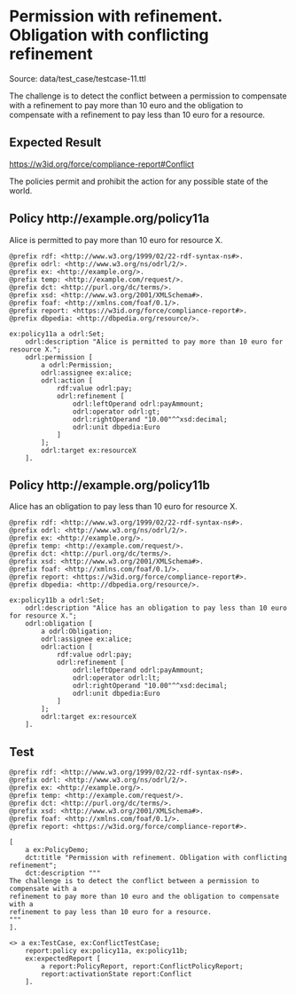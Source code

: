 # Permission with refinement. Obligation with conflicting refinement
Source: data/test_case/testcase-11.ttl

 The challenge is to detect the conflict between a permission to compensate with a refinement to pay more than 10 euro and the obligation to compensate with a refinement to pay less than 10 euro for a resource. 


## Expected Result 

https://w3id.org/force/compliance-report#Conflict

The policies permit and prohibit the action for any possible state of the world.

<h2>Policy <span>http://example.org/policy11a</span></h2>

Alice is permitted to pay more than 10 euro for resource X.

```
@prefix rdf: <http://www.w3.org/1999/02/22-rdf-syntax-ns#>.
@prefix odrl: <http://www.w3.org/ns/odrl/2/>.
@prefix ex: <http://example.org/>.
@prefix temp: <http://example.com/request/>.
@prefix dct: <http://purl.org/dc/terms/>.
@prefix xsd: <http://www.w3.org/2001/XMLSchema#>.
@prefix foaf: <http://xmlns.com/foaf/0.1/>.
@prefix report: <https://w3id.org/force/compliance-report#>.
@prefix dbpedia: <http://dbpedia.org/resource/>.

ex:policy11a a odrl:Set;
    odrl:description "Alice is permitted to pay more than 10 euro for resource X.";
    odrl:permission [
        a odrl:Permission;
        odrl:assignee ex:alice;
        odrl:action [ 
            rdf:value odrl:pay;
            odrl:refinement [
                odrl:leftOperand odrl:payAmmount;
                odrl:operator odrl:gt;
                odrl:rightOperand "10.00"^^xsd:decimal;
                odrl:unit dbpedia:Euro
            ]
        ];
        odrl:target ex:resourceX
    ].
```

<h2>Policy <span>http://example.org/policy11b</span></h2>

Alice has an obligation to pay less than 10 euro for resource X.

```
@prefix rdf: <http://www.w3.org/1999/02/22-rdf-syntax-ns#>.
@prefix odrl: <http://www.w3.org/ns/odrl/2/>.
@prefix ex: <http://example.org/>.
@prefix temp: <http://example.com/request/>.
@prefix dct: <http://purl.org/dc/terms/>.
@prefix xsd: <http://www.w3.org/2001/XMLSchema#>.
@prefix foaf: <http://xmlns.com/foaf/0.1/>.
@prefix report: <https://w3id.org/force/compliance-report#>.
@prefix dbpedia: <http://dbpedia.org/resource/>.

ex:policy11b a odrl:Set;
    odrl:description "Alice has an obligation to pay less than 10 euro for resource X.";
    odrl:obligation [
        a odrl:Obligation;
        odrl:assignee ex:alice;
        odrl:action [ 
            rdf:value odrl:pay;
            odrl:refinement [
                odrl:leftOperand odrl:payAmmount;
                odrl:operator odrl:lt;
                odrl:rightOperand "10.00"^^xsd:decimal;
                odrl:unit dbpedia:Euro
            ]
        ];
        odrl:target ex:resourceX
    ].
```

## Test

```
@prefix rdf: <http://www.w3.org/1999/02/22-rdf-syntax-ns#>.
@prefix odrl: <http://www.w3.org/ns/odrl/2/>.
@prefix ex: <http://example.org/>.
@prefix temp: <http://example.com/request/>.
@prefix dct: <http://purl.org/dc/terms/>.
@prefix xsd: <http://www.w3.org/2001/XMLSchema#>.
@prefix foaf: <http://xmlns.com/foaf/0.1/>.
@prefix report: <https://w3id.org/force/compliance-report#>.

[
    a ex:PolicyDemo;
    dct:title "Permission with refinement. Obligation with conflicting refinement";
    dct:description """
The challenge is to detect the conflict between a permission to compensate with a
refinement to pay more than 10 euro and the obligation to compensate with a 
refinement to pay less than 10 euro for a resource.
"""
].

<> a ex:TestCase, ex:ConflictTestCase;
    report:policy ex:policy11a, ex:policy11b;
    ex:expectedReport [
        a report:PolicyReport, report:ConflictPolicyReport;
        report:activationState report:Conflict
    ].

```
